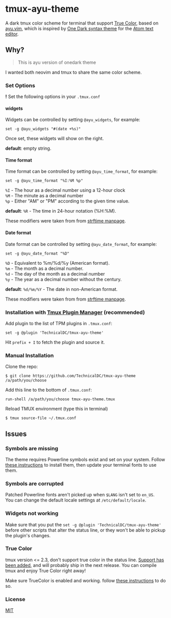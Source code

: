 # tmux-ayu-theme
A dark tmux color scheme for terminal that support [True Color](https://en.wikipedia.org/wiki/Color_depth#True_color_.2824-bit.29), based on [ayu.vim](https://github.com/joshdick/ayu.vim), which is inspired by [One Dark syntax theme](https://github.com/atom/one-dark-syntax) for the [Atom text editor](https://atom.io).

## Why?

> This is ayu version of onedark theme

I wanted both neovim and tmux to share the same color scheme.

### Set Options

**!** Set the following options in your `.tmux.conf`

#### widgets

Widgets can be controlled by setting `@ayu_widgets`, for example:

```
set -g @ayu_widgets "#(date +%s)"
```

Once set, these widgets will show on the right.

**default**: empty string.

#### Time format

Time format can be controlled by setting `@ayu_time_format`, for example:

```
set -g @ayu_time_format "%I:%M %p"
```

`%I` - The hour as a decimal number using a 12-hour clock  
`%M` - The minute as a decimal number  
`%p` -  Either "AM" or "PM" according to the given time value.

**default**: `%R` - The time in 24-hour notation (%H:%M).

These modifiers were taken from from [strftime manpage](http://man7.org/linux/man-pages/man3/strftime.3.html).

#### Date format

Date format can be controlled by setting `@ayu_date_format`, for example:

```
set -g @ayu_date_format "%D"
```

`%D` - Equivalent to %m/%d/%y (American format).   
`%m` - The month as a decimal number.  
`%d` - The day of the month as a decimal number  
`%y` - The year as a decimal number without the century.  

**default**: `%d/%m/%Y` - The date in non-American format.

These modifiers were taken from from [strftime manpage](http://man7.org/linux/man-pages/man3/strftime.3.html).

### Installation with [Tmux Plugin Manager](https://github.com/tmux-plugins/tpm) (recommended)

Add plugin to the list of TPM plugins in `.tmux.conf`:

```
set -g @plugin 'TechnicalDC/tmux-ayu-theme'
```

Hit `prefix + I` to fetch the plugin and source it.

### Manual Installation

Clone the repo:

```
$ git clone https://github.com/TechnicalDC/tmux-ayu-theme /a/path/you/choose
```

Add this line to the bottom of `.tmux.conf`:

```
run-shell /a/path/you/choose tmux-ayu-theme.tmux
```

Reload TMUX environment (type this in terminal)
```
$ tmux source-file ~/.tmux.conf
```

## Issues

### Symbols are missing

   The theme requires Powerline symbols exist and set on your system. Follow [these instructions](https://github.com/powerline/fonts) to install them, then update your terminal fonts to use them.

### Symbols are corrupted

   Patched Powerline fonts aren't picked up when `$LANG` isn't set to `en_US`.  
   You can change the default locale settings at `/etc/default/locale`.

   
### Widgets not working

   Make sure that you put the `set -g @plugin 'TechnicalDC/tmux-ayu-theme'` before other scripts that alter the status line, or they won't be able to pickup the plugin's changes.

### True Color

   tmux version <= 2.3, don't support true color in the status line.
   [Support has been added](https://github.com/tmux/tmux/issues/490), and will probably ship in the next release.
   You can compile tmux and enjoy True Color right away!

   Make sure TrueColor is enabled and working. follow [these instructions](https://sunaku.github.io/tmux-24bit-color.html#usage) to do so.

### License

[MIT](LICENSE)
